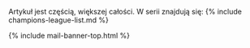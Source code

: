 Artykuł jest częścią, większej całości. W serii znajdują się:
{% include champions-league-list.md %}

{% include mail-banner-top.html %}
